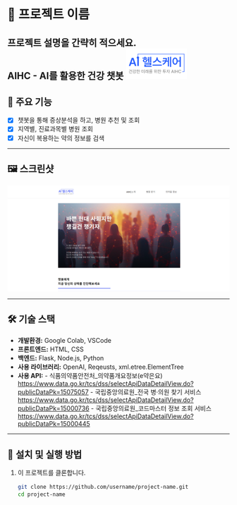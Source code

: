 # 📌 프로젝트 이름
**프로젝트 설명을 간략히 적으세요.**  
AIHC - AI를 활용한 건강 챗봇
![로고](static/logo.png) 
---

## 🌟 주요 기능
- [x] 챗봇을 통해 증상분석을 하고, 병원 추천 및 조회
- [x] 지역별, 진료과목별 병원 조회
- [x] 자신이 복용하는 약의 정보를 검색

---

## 🖼️ 스크린샷
![메인 화면](path/mainscreen.png) 

---

## 🛠️ 기술 스택
- **개발환경:** Google Colab, VSCode
- **프론트엔드:** HTML, CSS
- **백엔드:** Flask, Node.js, Python
- **사용 라이브러리:** OpenAI, Reqeusts, xml.etree.ElementTree
- **사용 API:** - 식품의약품안전처_의약품개요정보(e약은요) https://www.data.go.kr/tcs/dss/selectApiDataDetailView.do?publicDataPk=15075057
               - 국립중앙의료원_전국 병·의원 찾기 서비스 https://www.data.go.kr/tcs/dss/selectApiDataDetailView.do?publicDataPk=15000736
               - 국립중앙의료원_코드마스터 정보 조회 서비스 https://www.data.go.kr/tcs/dss/selectApiDataDetailView.do?publicDataPk=15000445

---

## 🚀 설치 및 실행 방법
1. 이 프로젝트를 클론합니다.
   ```bash
   git clone https://github.com/username/project-name.git
   cd project-name
